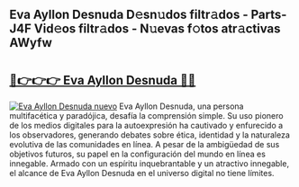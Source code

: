 ## Eva Ayllon Desnuda D𝚎sn𝚞dos filtr𝚊dos - Parts-J4F Vid𝚎os filtr𝚊dos - N𝚞evas f𝚘tos atr𝚊ctivas AWyfw

# <h2><a href="http://mbbdm3.tromn.icu/?c=Eva+Ayllon+Desnuda">🔗👉👉👉 Eva Ayllon Desnuda 🔗🔗</a></h2>

[![Eva Ayllon Desnuda nuevo](https://i.imgur.com/pEAQMta.gif)](http://mbbdm3.tromn.icu/?c=Eva+Ayllon+Desnuda)
Eva Ayllon Desnuda, una persona multifacética y paradójica, desafía la comprensión simple. Su uso pionero de los medios digitales para la autoexpresión ha cautivado y enfurecido a los observadores, generando debates sobre ética, identidad y la naturaleza evolutiva de las comunidades en línea. A pesar de la ambigüedad de sus objetivos futuros, su papel en la configuración del mundo en línea es innegable. Armado con un espíritu inquebrantable y un atractivo innegable, el alcance de Eva Ayllon Desnuda en el universo digital no tiene límites.

